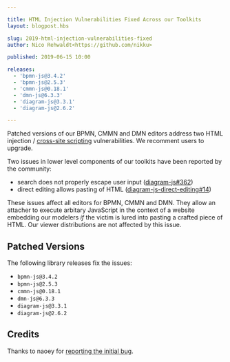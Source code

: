 ```yaml
---

title: HTML Injection Vulnerabilities Fixed Across our Toolkits
layout: blogpost.hbs

slug: 2019-html-injection-vulnerabilities-fixed
author: Nico Rehwaldt<https://github.com/nikku>

published: 2019-06-15 10:00

releases:
  - 'bpmn-js@3.4.2'
  - 'bpmn-js@2.5.3'
  - 'cmmn-js@0.18.1'
  - 'dmn-js@6.3.3'
  - 'diagram-js@3.3.1'
  - 'diagram-js@2.6.2'

---
```


<p class="introduction">
  Patched versions of our BPMN, CMMN and DMN editors address two HTML injection / <a href="https://www.owasp.org/index.php/Cross-site_Scripting_(XSS)">cross-site scripting</a> vulnerabilities. We recomment users to upgrade.
</p>

<!-- continue -->

Two issues in lower level components of our toolkits have been reported by the community:

* search does not properly escape user input ([diagram-js#362](https://github.com/bpmn-io/diagram-js/pull/362))
* direct editing allows pasting of HTML ([diagram-js-direct-editing#14](https://github.com/bpmn-io/diagram-js-direct-editing/pull/14))

These issues affect all editors for BPMN, CMMN and DMN. They allow an attacher to execute arbitary JavaScript in the context of a website embedding our modelers _if_ the victim is lured into pasting a crafted piece of HTML. Our viewer distributions are not affected by this issue.


## Patched Versions

The following library releases fix the issues:

* `bpmn-js@3.4.2`
* `bpmn-js@2.5.3`
* `cmmn-js@0.18.1`
* `dmn-js@6.3.3`
* `diagram-js@3.3.1`
* `diagram-js@2.6.2`

## Credits

Thanks to naoey for [reporting the initial bug](https://github.com/bpmn-io/bpmn-js/issues/1073).